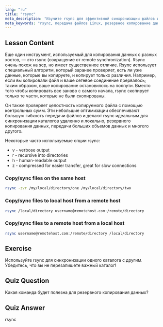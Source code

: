 ```yaml
---
lang: "ru"
title: "rsync"
meta_description: "Изучите rsync для эффективной синхронизации файлов и резервного копирования в Linux. Разберитесь в удаленной и локальной передаче данных с помощью команд и опций rsync. Улучшите свои навыки работы с Linux!"
meta_keywords: "rsync, передача файлов Linux, резервное копирование данных, синхронизация файлов, учебник Linux, команды rsync, для начинающих, руководство"
---
```


## Lesson Content

Еще один инструмент, используемый для копирования данных с разных хостов, — это rsync (сокращение от remote synchronization). Rsync очень похож на scp, но имеет существенное отличие. Rsync использует специальный алгоритм, который заранее проверяет, есть ли уже данные, которые вы копируете, и копирует только различия. Например, если вы копировали файл и ваше сетевое соединение прервалось; таким образом, ваше копирование остановилось на полпути. Вместо того чтобы копировать все заново с самого начала, rsync скопирует только те части, которые не были скопированы.

Он также проверяет целостность копируемого файла с помощью контрольных сумм. Эти небольшие оптимизации обеспечивают большую гибкость передачи файлов и делают rsync идеальным для синхронизации каталогов удаленно и локально, резервного копирования данных, передачи больших объемов данных и многого другого.

Некоторые часто используемые опции rsync:

- v - verbose output
- r - recursive into directories
- h - human-readable output
- z - compressed for easier transfer, great for slow connections

### Copy/sync files on the same host

```bash
rsync -zvr /my/local/directory/one /my/local/directory/two
```

### Copy/sync files to local host from a remote host

```bash
rsync /local/directory username@remotehost.com:/remote/directory
```

### Copy/sync files to a remote host from a local host

```bash
rsync username@remotehost.com:/remote/directory /local/directory
```

## Exercise

Используйте rsync для синхронизации одного каталога с другим. Убедитесь, что вы не перезапишете важный каталог!

## Quiz Question

Какая команда будет полезна для резервного копирования данных?

## Quiz Answer

rsync
